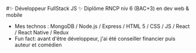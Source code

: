  #✨ Développeur FullStack JS ✨
Diplôme RNCP niv 6 (BAC+3) en dev web & mobile

- Mes technos : MongoDB / Node.js / Express / HTML 5 / CSS / JS / React / React Native / Redux
- Fun fact: avant d'être développeur, j'ai été conseiller financier puis auteur et comédien
